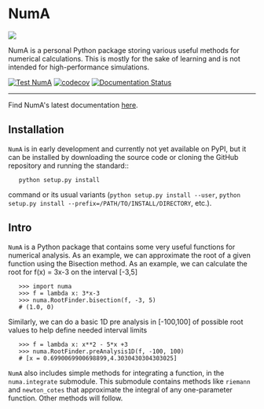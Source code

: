 # NumA
![](https://numa.readthedocs.io/en/latest/_images/NumA-logo.png)

NumA is a personal Python package storing various useful methods for numerical calculations. This is mostly for the sake of learning and is not intended for high-performance simulations.

[![Test NumA](https://github.com/MauriceKuenicke/NumA/actions/workflows/test_package.yml/badge.svg)](https://github.com/MauriceKuenicke/NumA/actions/workflows/test_package.yml)  [![codecov](https://codecov.io/gh/MauriceKuenicke/NumA/branch/main/graph/badge.svg?token=X39JFT8UEG)](https://codecov.io/gh/MauriceKuenicke/NumA)  [![Documentation Status](https://readthedocs.org/projects/numa/badge/?version=latest)](https://numa.readthedocs.io/en/latest/?badge=latest)

-----------------------------------------------

Find NumA's latest documentation [here](https://numa.readthedocs.io/en/latest/).

## Installation
``NumA`` is in early development and currently not yet available on PyPI, but it can be
installed by downloading the source code or cloning the GitHub
repository and running the standard::

       python setup.py install

command or its usual variants (``python setup.py install --user``,
``python setup.py install --prefix=/PATH/TO/INSTALL/DIRECTORY``,
etc.).

## Intro
``NumA`` is a Python package that contains some very useful
functions for numerical analysis. As an example, we can approximate the root of a given function
using the Bisection method. As an example, we can calculate the root for f(x) = 3x-3 on the interval [-3,5]

       >>> import numa
       >>> f = lambda x: 3*x-3
       >>> numa.RootFinder.bisection(f, -3, 5)
       # (1.0, 0)

Similarly, we can do a basic 1D pre analysis in [-100,100] of possible root values to help define needed interval limits

       >>> f = lambda x: x**2 - 5*x +3
       >>> numa.RootFinder.preAnalysis1D(f, -100, 100)
       # [x = 0.6990069900698899,4.3030430304303025]


``NumA`` also includes simple methods for integrating a function,
in the ``numa.integrate`` submodule. This submodule contains methods
like ``riemann`` and  ``newton_cotes`` that approximate the integral of any
one-parameter function. Other methods will follow.
